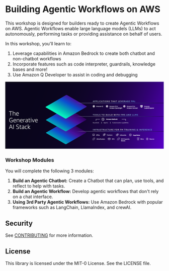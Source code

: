 # Building Agentic Workflows on AWS

This workshop is designed for builders ready to create Agentic Workflows on AWS. Agentic Workflows enable large language models (LLMs) to act autonomously, performing tasks or providing assistance on behalf of users.

In this workshop, you'll learn to:

1. Leverage capabilities in Amazon Bedrock to create both chatbot and non-chatbot workflows
2. Incorporate features such as code interpreter, guardrails, knowledge bases and more!
3. Use Amazon Q Developer to assist in coding and debugging

![Gen AI Stack](gen_ai_stack.png)

### Workshop Modules

You will complete the following 3 modules:

1. **Build an Agentic Chatbot:** Create a Chatbot that can plan, use tools, and reflect to help with tasks.
2. **Build an Agentic Workflow:** Develop agentic workflows that don't rely on a chat interface.
3. **Using 3rd Party Agentic Workflows:** Use Amazon Bedrock with popular frameworks such as LangChain, LlamaIndex, and crewAI.

## Security

See [CONTRIBUTING](CONTRIBUTING.md#security-issue-notifications) for more information.

## License

This library is licensed under the MIT-0 License. See the LICENSE file.

